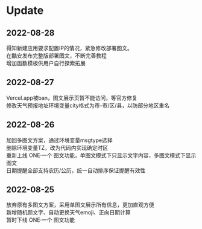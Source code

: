 # Update

## 2022-08-28  

得知新建应用要求配置IP的情况，紧急修改部署图文。  
在酷安发布完整版部署图文，不断完善教程  
增加函数模板供用户自行探索拓展

## 2022-08-27  

Vercel.app被ban，图文展示页暂不能访问，等官方修复  
修改天气预报地址环境变量city格式为市-市/区/县，以防部分地区重名

## 2022-08-26   
加回多图文方案，通过环境变量msgtype选择  
删除环境变量TZ，改为代码内实现确定时区  
重新上线 ONE·一个 图文功能，单图文模式下只显示文字内容，多图文模式下显示图文  
日期提醒全部支持农历/公历，统一自动排序保证提醒有效性

## 2022-08-25    
放弃原有多图文方案，采用单图文展示所有信息，更加直观方便   
新增随机颜文字、自动更换天气emoji、正向日期计算   
暂时下线 ONE·一个 图文功能   